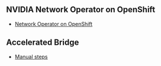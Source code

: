 
## NVIDIA Network Operator on OpenShift

- [Network Operator on OpenShift](./openshift/network-operator-openshift.md)

## Accelerated Bridge

- [Manual steps](./accelerated-bridge/manual.md)